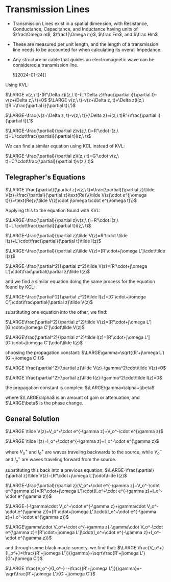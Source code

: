 # Transmission Lines

- Transmission Lines exist in a spatial dimension, with Resistance, Conductance, Capacitance, and Inductance having units of $\frac\Omega m$, $\frac1{\Omega m}$, $\frac Fm$, and $\frac Hm$
- These are measured per unit length, and the length of a transmission line needs to be accounted for when calculating its overall Impedance.
- Any structure or cable that guides an electromagnetic wave can be considered a transmission line.
  
  ![[2024-01-24]]
  
Using KVL:

$\LARGE v(z,\ t)-(R'\Delta z)i(z,\ t)-(L'\Delta z)\frac{\partial i}{\partial t}-v(z+\Delta z,\ t)=0$
$\LARGE v(z,\ t)-v(z+\Delta z, t)=\Delta z(i(z,\ t)R'+\frac{\partial i}{\partial t}L')$

$\LARGE-\frac{v(z+\Delta z, t)-v(z,\ t)}{\Delta z}=i(z,\ t)R'+\frac{\partial i}{\partial t}L'$

$\LARGE-\frac{\partial}{\partial z}v(z,\ t)=R'\cdot i(z,\ t)+L'\cdot\frac{\partial}{\partial t}i(z,\ t)$ 

We can find a similar equation using KCL instead of KVL:

$\LARGE-\frac{\partial}{\partial z}i(z,\ t)=G'\cdot v(z,\ t)+C'\cdot\frac{\partial}{\partial t}v(z,\ t)$

## Telegrapher's Equations

$\LARGE \frac{\partial}{\partial z}v(z,\ t)=\frac{\partial}{\partial z}\tilde V(z)=\frac{\partial}{\partial z}\text{Re}\{\tilde V(z)\cdot e^{j\omega t}\}=\text{Re}\{\tilde V(z)\cdot j\omega t\cdot e^{j\omega t}\}$

Applying this to the equation found with KVL:

$\LARGE-\frac{\partial}{\partial z}v(z,\ t)=R'\cdot i(z,\ t)+L'\cdot\frac{\partial}{\partial t}i(z,\ t)$ 

$\LARGE-\frac{\partial}{\partial z}\tilde V(z)=R'\cdot \tilde I(z)+L'\cdot\frac{\partial}{\partial t}\tilde I(z)$

$\LARGE-\frac{\partial}{\partial z}\tilde V(z)=[R'\cdot+j\omega L']\cdot\tilde I(z)$

$\LARGE-\frac{\partial^2}{\partial z^2}\tilde V(z)=[R'\cdot+j\omega L']\cdot\frac\partial{\partial z}\tilde I(z)$

and we find a similar equation doing the same process for the equation found by KCL:

$\LARGE-\frac{\partial^2}{\partial z^2}\tilde I(z)=[G'\cdot+j\omega C']\cdot\frac\partial{\partial z}\tilde V(z)$

substituting one equation into the other, we find:

$\LARGE\frac{\partial^2}{\partial z^2}\tilde V(z)=[R'\cdot+j\omega L'][G'\cdot+j\omega C']\cdot\tilde V(z)$

$\LARGE\frac{\partial^2}{\partial z^2}\tilde I(z)=[R'\cdot+j\omega L'][G'\cdot+j\omega C']\cdot\tilde I(z)$

choosing the propagation constant:
$\LARGE\gamma=\sqrt{(R'+j\omega L')(G'+j\omega C')}$

$\LARGE \frac{\partial^2}{\partial z}\tilde V(z)-\gamma^2\cdot\tilde V(z)=0$

$\LARGE \frac{\partial^2}{\partial z}\tilde I(z)-\gamma^2\cdot\tilde I(z)=0$

the propagation constant is complex:
$\LARGE\gamma=\alpha+j\beta$

where $\LARGE\alpha$ is an amount of gain or attenuation, and $\LARGE\beta$ is the phase change.

## General Solution

$\LARGE \tilde V(z)=V_o^+\cdot e^{-\gamma z}+V_o^-\cdot e^{\gamma z}$

$\LARGE \tilde I(z)=I_o^+\cdot e^{-\gamma z}+I_o^-\cdot e^{\gamma z}$

where $V_o^+$ and $I_o^+$ are waves traveling backwards to the source, while $V_o^-$ and $I_o^-$ are waves traveling forward from the source.

substituting this back into a previous equation:
$\LARGE-\frac{\partial}{\partial z}\tilde V(z)=[R'\cdot+j\omega L']\cdot\tilde I(z)$

$\LARGE-\frac{\partial}{\partial z}(V_o^+\cdot e^{-\gamma z}+V_o^-\cdot e^{\gamma z})=[R'\cdot+j\omega L']\cdot(I_o^+\cdot e^{-\gamma z}+I_o^-\cdot e^{\gamma z})$

$\LARGE-(-\gamma\cdot V_o^+\cdot e^{-\gamma z}+\gamma\cdot V_o^-\cdot e^{\gamma z})=[R'\cdot+j\omega L']\cdot(I_o^+\cdot e^{-\gamma z}+I_o^-\cdot e^{\gamma z})$

$\LARGE\gamma\cdot V_o^+\cdot e^{-\gamma z}-\gamma\cdot V_o^-\cdot e^{\gamma z}=[R'\cdot+j\omega L']\cdot(I_o^+\cdot e^{-\gamma z}+I_o^-\cdot e^{\gamma z})$

and through some black magic sorcery, we find that:
$\LARGE \frac{V_o^+}{I_o^+}=\frac{(R'+j\omega L')}{\gamma}=\sqrt\frac{R'+j\omega L'}{G'+j\omega C'}$

$\LARGE \frac{V_o^-}{I_o^-}=-\frac{(R'+j\omega L')}{\gamma}=-\sqrt\frac{R'+j\omega L'}{G'+j\omega C'}$

